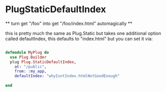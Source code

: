 PlugStaticDefaultIndex
======================

** turn get "/foo" into get "/foo/index.html" automagically  **

this is pretty much the same as Plug.Static but takes one additional option called defaultIndex, this defaults to "index.html" but you can set it via:

```elixir

defmodule MyPlug do
  use Plug.Builder
  plug Plug.StaticDefaultIndex, 
    at: "/public", 
    from: :my_app, 
    defaultIndex: "whyIsntIndex.htmlNotGoodEnough"
    
end

```

